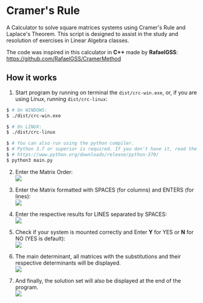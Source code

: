 # Cramer's Rule
A Calculator to solve square matrices systems using Cramer's Rule and Laplace's Theorem. This script is designed to assist in the study and resolution of exercises in Linear Algebra classes.  

The code was inspired in this calculator in **C++** made by **RafaelGSS**: https://github.com/RafaelGSS/CramerMethod

## How it works
1. Start program by running on terminal the `dist/crc-win.exe`, or, if you are using Linux, running `dist/crc-linux`:
```bash
$ # On WINDOWS:
$ ./dist/crc-win.exe

$ # On LINUX:
$ ./dist/crc-linux

$ # You can also run using the python compiler.
$ # Python 3.7 or superior is required. If you don't have it, read the Python docs to install.
$ # https://www.python.org/downloads/release/python-370/
$ python3 main.py
```  

2. Enter the Matrix Order:  
![](https://i.ibb.co/ZYRMLyx/Cramers-Rule-Docs1.png)

3. Enter the Matrix formatted with SPACES (for columns) and ENTERS (for lines):  
![](https://i.ibb.co/Ydz7WHH/Cramers-Rule-Docs2.png)

4. Enter the respective results for LINES separated by SPACES:  
![](https://i.ibb.co/WPrgVQZ/Cramers-Rule-Docs3.png)

5. Check if your system is mounted correctly and Enter **Y** for YES or **N** for NO (YES is default):  
![](https://i.ibb.co/Ph58CgK/Cramers-Rule-Docs4.png)

6. The main determinant, all matrices with the substitutions and their respective determinants will be displayed.  
![](https://i.ibb.co/2hP5PqF/Cramers-Rule-Docs5.png)

7. And finally, the solution set will also be displayed at the end of the program.  
![](https://i.ibb.co/gtS8qFx/Cramers-Rule-Docs6.png)
